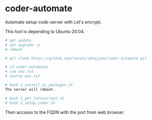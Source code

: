 # coder-automate
Automate setup code-server with Let's encrypt.  

This tool is depending to Ubuntu 20.04.

```bash
# apt update
# apt upgrade -y
# reboot

# git clone https://github.com/YasuhiroOsajima/coder-automate.git

# cd coder-automate/
# vim env.txt
# source env.txt

# bash 1_install_os_packages.sh
The server will reboot.

# bash 2_get_letsencrypt.sh
# bash 3_setup_coder.sh
```

Then accsess to the FQDN with the port from web browser. 
